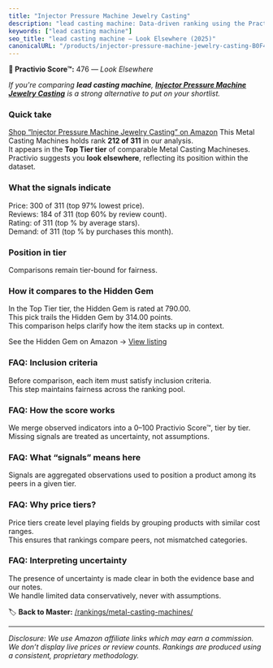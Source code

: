 ```yaml
---
title: "Injector Pressure Machine Jewelry Casting"
description: "lead casting machine: Data-driven ranking using the Practivio Score™. Positioned by quality, value, demand, findability, momentum."
keywords: ["lead casting machine"]
seo_title: "lead casting machine — Look Elsewhere (2025)"
canonicalURL: "/products/injector-pressure-machine-jewelry-casting-B0F4DWG6HN/"
---
```


**🚫 Practivio Score™:** 476 — _Look Elsewhere_


*If you're comparing **lead casting machine**, **[Injector Pressure Machine Jewelry Casting](https://www.amazon.com/dp/B0F4DWG6HN?tag=practivio-20)** is a strong alternative to put on your shortlist.*
### Quick take
[Shop “Injector Pressure Machine Jewelry Casting” on Amazon](https://www.amazon.com/dp/B0F4DWG6HN?tag=practivio-20)
This Metal Casting Machines holds rank **212 of 311** in our analysis.  
It appears in the **Top Tier tier** of comparable Metal Casting Machineses.  
Practivio suggests you **look elsewhere**, reflecting its position within the dataset.

### What the signals indicate
Price: 300 of 311 (top 97% lowest price).  
Reviews: 184 of 311 (top 60% by review count).  
Rating:  of 311 (top % by average stars).  
Demand:  of 311 (top % by purchases this month).

### Position in tier
Comparisons remain tier-bound for fairness.

### How it compares to the Hidden Gem
In the Top Tier tier, the Hidden Gem is rated at 790.00.  
This pick trails the Hidden Gem by 314.00 points.  
This comparison helps clarify how the item stacks up in context.  

See the Hidden Gem on Amazon → [View listing](https://www.amazon.com/dp/B00ISCAOJ4?tag=practivio-20)

### FAQ: Inclusion criteria
Before comparison, each item must satisfy inclusion criteria.  
This step maintains fairness across the ranking pool.

### FAQ: How the score works
We merge observed indicators into a 0–100 Practivio Score™, tier by tier.  
Missing signals are treated as uncertainty, not assumptions.

### FAQ: What “signals” means here
Signals are aggregated observations used to position a product among its peers in a given tier.

### FAQ: Why price tiers?
Price tiers create level playing fields by grouping products with similar cost ranges.  
This ensures that rankings compare peers, not mismatched categories.

### FAQ: Interpreting uncertainty
The presence of uncertainty is made clear in both the evidence base and our notes.  
We handle limited data conservatively, never with assumptions.


🏷️ **Back to Master:** [/rankings/metal-casting-machines/](/rankings/metal-casting-machines/)

---
_Disclosure: We use Amazon affiliate links which may earn a commission. We don’t display live prices or review counts. Rankings are produced using a consistent, proprietary methodology._
